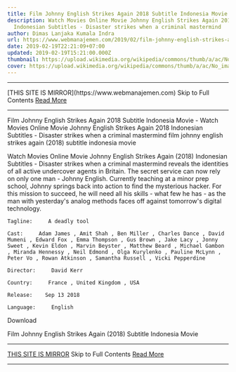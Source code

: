 ```yaml
---
title: Film Johnny English Strikes Again 2018 Subtitle Indonesia Movie
description: Watch Movies Online Movie Johnny English Strikes Again 2018
  Indonesian Subtitles - Disaster strikes when a criminal mastermind
author: Dimas Lanjaka Kumala Indra
url: https://www.webmanajemen.com/2019/02/film-johnny-english-strikes-again-2018.html
date: 2019-02-19T22:21:09+07:00
updated: 2019-02-19T15:21:00.000Z
thumbnail: https://upload.wikimedia.org/wikipedia/commons/thumb/a/ac/No_image_available.svg/2048px-No_image_available.svg.png
cover: https://upload.wikimedia.org/wikipedia/commons/thumb/a/ac/No_image_available.svg/2048px-No_image_available.svg.png
---
```


<hr/> [THIS SITE IS MIRROR](https://www.webmanajemen.com) Skip to Full Contents <a href="https://www.webmanajemen.com/2019/02/film-johnny-english-strikes-again-2018.html" rel="follow" class="button" id="read-more">Read More</a> <hr/> Film Johnny English Strikes Again 2018 Subtitle Indonesia Movie - Watch Movies Online Movie Johnny English Strikes Again 2018 Indonesian Subtitles - Disaster strikes when a criminal mastermind film johnny english strikes again (2018) subtitle indonesia  movie
  
  
  
  Watch Movies Online Movie Johnny English Strikes Again (2018) Indonesian Subtitles - Disaster strikes when a criminal mastermind reveals the identities of all active undercover agents in Britain.  The secret service can now rely on only one man - Johnny English.  Currently teaching at a minor prep school, Johnny springs back into action to find the mysterious hacker.  For this mission to succeed, he will need all his skills - what few he has - as the man with yesterday's analog methods faces off against tomorrow's digital technology. 
  
  
    Tagline:     A deadly tool   
  
    Cast:     Adam James , Amit Shah , Ben Miller , Charles Dance , David Mumeni , Edward Fox , Emma Thompson , Gus Brown , Jake Lacy , Jonny Sweet , Kevin Eldon , Marvin Beyster , Matthew Beard , Michael Gambon , Miranda Hennessy , Neil Edmond , Olga Kurylenko , Pauline McLynn , Peter Vo , Rowan Atkinson , Samantha Russell , Vicki Pepperdine   
  
    Director:     David Kerr   
  
    Country:     France , United Kingdom , USA   
  
    Release:    Sep 13 2018   
  
    Language:     English   
  
  
  

   Download 

  


  
  
  Film Johnny English Strikes Again (2018) Subtitle Indonesia Movie <hr/> [THIS SITE IS MIRROR](https://www.webmanajemen.com) Skip to Full Contents <a href="https://www.webmanajemen.com/2019/02/film-johnny-english-strikes-again-2018.html" rel="follow" class="button" id="read-more">Read More</a> <hr/>